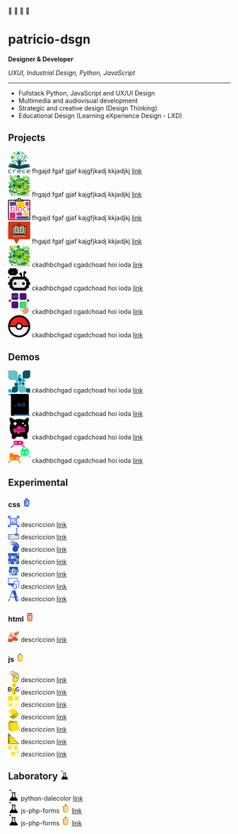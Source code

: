 🦊 🚀 💭 👾 
# patricio-dsgn
**Designer & Developer**

*UXUI, Industrial Design, Python, JavaScript*

---

- Fullstack Python, JavaScript and UX/UI Design
- Multimedia and audiovisual development
- Strategic and creative design (Design Thinking)
- Educational Design (Learning eXperience Design - LXD)

## Projects
<img style="display: inline;" src="./extras/logos/pro-crece.svg" width="50px"/> fhgajd fgaf gjaf kajgfjkadj kkjadjkj <a href="#">link</a><br>
<img style="display: inline;" src="./extras/logos/pro-bosque.svg" width="50px"/> fhgajd fgaf gjaf kajgfjkadj kkjadjkj <a href="#">link</a><br>
<img style="display: inline;" src="./extras/logos/pro-block.svg" width="50px"/> fhgajd fgaf gjaf kajgfjkadj kkjadjkj <a href="#">link</a><br>
<img style="display: inline;" src="./extras/logos/pro-books.svg" width="50px"/> fhgajd fgaf gjaf kajgfjkadj kkjadjkj <a href="#">link</a><br>
<img style="display: inline;" src="./extras/logos/pro-bosque.svg" width="50px"> ckadhbchgad cgadchoad hoi ioda  <a href="#">link</a><br>
<img style="display: inline;" src="./extras/logos/pro-bot.svg" width="50px"> ckadhbchgad cgadchoad hoi ioda  <a href="#">link</a><br>
<img style="display: inline;" src="./extras/logos/pro-catalogue.svg" width="50px"> ckadhbchgad cgadchoad hoi ioda  <a href="#">link</a><br>
<img style="display: inline;" src="./extras/logos/pro-pokedex.svg" width="50px"> ckadhbchgad cgadchoad hoi ioda  <a href="https://github.com/patricio-dsgn/js-pokedex/">link</a><br>

## Demos
<img style="display: inline;" src="./extras/logos/pro-explore.svg" width="50px"> ckadhbchgad cgadchoad hoi ioda  <a href="#">link</a><br>
<img style="display: inline;" src="./extras/logos/pro-md.svg" width="50px"> ckadhbchgad cgadchoad hoi ioda  <a href="#">link</a><br>
<img style="display: inline;" src="./extras/logos/pro-play.svg" width="50px"> ckadhbchgad cgadchoad hoi ioda  <a href="#">link</a><br>
<img style="display: inline;" src="./extras/logos/pro-source-invaders.svg" width="50px"> ckadhbchgad cgadchoad hoi ioda  <a href="https://github.com/patricio-dsgn/source-invaders/">link</a><br>

## Experimental

### css <img src="./extras/icon/__css.svg" width="20px">
<img style="display: inline;" src="./extras/logos/css-img-full.svg" width="25px"/> descriccion <a href="#">link</a><br>
<img style="display: inline;" src="./extras/logos/css-inputs.svg" width="25px"/> descriccion <a href="#">link</a><br>
<img style="display: inline;" src="./extras/logos/css-keyframes.svg" width="25px"/> descriccion <a href="#">link</a><br>
<img style="display: inline;" src="./extras/logos/css-pattern.svg" width="25px"/> descriccion <a href="#">link</a><br>
<img style="display: inline;" src="./extras/logos/css-bootstrap-patch.svg" width="25x"> descriccion <a href="#">link</a><br>
<img style="display: inline;" src="./extras/logos/css-responsive.svg" width="25x"> descriccion <a href="https://github.com/patricio-dsgn/css-responsive/">link</a><br>
<img style="display: inline;" src="./extras/logos/css-text-bg.svg" width="25x"> descriccion <a href="#">link</a><br>

### html <img src="./extras/icon/__html.svg" width="20px">
<img style="display: inline;" src="./extras/logos/html-responsive-img.svg" width="25px"> descriccion <a href="#">link</a><br>

### js <img style="display: inline;" src="./extras/icon/__javascript.svg" width="20px">
<img style="display: inline;" src="./extras/logos/js-animations-flash.svg" width="25px"> descriccion <a href="#">link</a><br>
<img style="display: inline;" src="./extras/logos/js-big-text.svg" width="25px"> descriccion <a href="https://github.com/patricio-dsgn/js-big-text/">link</a><br>
<img style="display: inline;" src="./extras/logos/js-lazyloading.svg" width="25px"> descriccion <a href="#">link</a><br>
<img style="display: inline;" src="./extras/logos/js-parallax.svg" width="25px"> descriccion <a href="#">link</a><br>
<img style="display: inline;" src="./extras/logos/js-post-it.svg" width="25px"> descriccion <a href="https://github.com/patricio-dsgn/js-post-it/">link</a><br>
<img style="display: inline;" src="./extras/logos/js-ruler.svg" width="25px"> descriccion <a href="#">link</a><br>
<img style="display: inline;" src="./extras/logos/js-tooltip.svg" width="25px"> descriccion <a href="#">link</a><br>

## Laboratory <img style="display: inline;" src="./extras/logos/lab.svg" width="20px">
<img style="display: inline;" src="./extras/logos/lab.svg" width="25px"> python-dalecolor <a href="https://github.com/patricio-dsgn/python-dalecolor/">link</a><br>
<img style="display: inline;" src="./extras/logos/lab.svg" width="25px"> js-php-forms <img style="display: inline;" src="./extras/icon/__javascript.svg" width="20px"> <a href="https://github.com/patricio-dsgn/js-php-postalservice/">link</a><br>
<img style="display: inline;" src="./extras/logos/lab.svg" width="25px"> js-php-forms <img style="display: inline;" src="./extras/icon/__javascript.svg" width="20px"> <a href="#">link</a><br>




